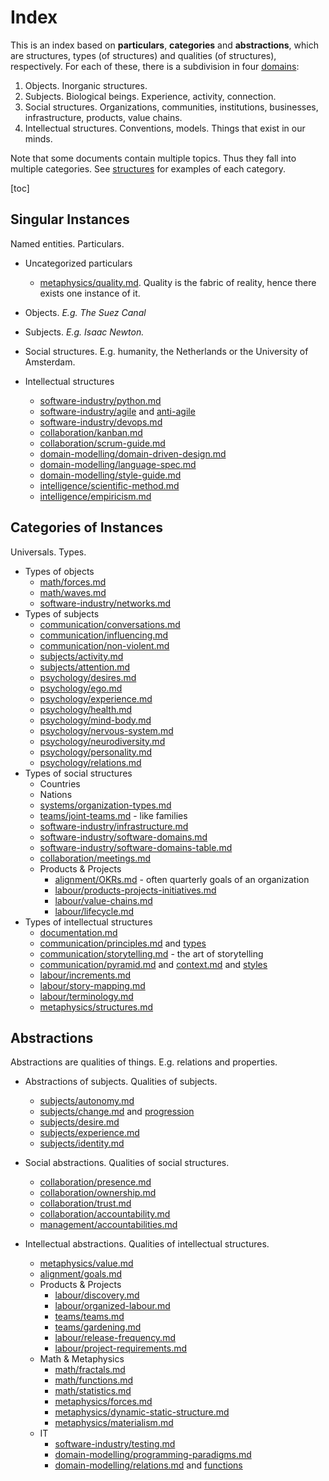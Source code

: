 # Index

This is an index based on **particulars**, **categories** and **abstractions**, which are structures, types (of structures) and qualities (of structures), respectively. For each of these, there is a subdivision in four [domains](metaphysics/domains.md):

1. Objects. Inorganic structures.
2. Subjects. Biological beings. Experience, activity, connection.
3. Social structures. Organizations, communities, institutions, businesses, infrastructure, products, value chains.
4. Intellectual structures. Conventions, models. Things that exist in our minds.

Note that some documents contain multiple topics. Thus they fall into multiple categories. See [structures](metaphysics/structures.md) for examples of each category.

[toc]

## Singular Instances

Named entities. Particulars.

- Uncategorized particulars
  - [metaphysics/quality.md](metaphysics/quality.md). Quality is the fabric of reality, hence there exists one instance of it.

- Objects. *E.g. The Suez Canal*
- Subjects. *E.g. Isaac Newton.*
- Social structures. E.g. humanity, the Netherlands or the University of Amsterdam.
- Intellectual structures
  - [software-industry/python.md](systems/organization-types.md)
  - [software-industry/agile](software-industry/agile.md) and [anti-agile](software-industry/anti-agile.md)
  - [software-industry/devops.md](software-industry/devops.md)
  - [collaboration/kanban.md](collaboration/kanban.md)
  - [collaboration/scrum-guide.md](collaboration/scrum-guide.md)
  - [domain-modelling/domain-driven-design.md](domain-modelling/domain-driven-design.md)
  - [domain-modelling/language-spec.md](domain-modelling/language-spec.md)
  - [domain-modelling/style-guide.md](domain-modelling/style-guide.md)
  - [intelligence/scientific-method.md](intelligence/scientific-method.md)
  - [intelligence/empiricism.md](intelligence/empiricism.md)

## Categories of Instances

Universals. Types.

- Types of objects
  - [math/forces.md](math/forces.md)
  - [math/waves.md](math/waves.md)
  - [software-industry/networks.md](software-industry/networks.md)
- Types of subjects
  - [communication/conversations.md](communication/conversations.md)
  - [communication/influencing.md](communication/influencing.md)
  - [communication/non-violent.md](communication/non-violent.md)
  - [subjects/activity.md](subjects/activity.md)
  - [subjects/attention.md](subjects/attention.md)
  - [psychology/desires.md](psychology/desires.md)
  - [psychology/ego.md](psychology/ego.md)
  - [psychology/experience.md](psychology/experience.md)
  - [psychology/health.md](psychology/health.md)
  - [psychology/mind-body.md](psychology/mind-body.md)
  - [psychology/nervous-system.md](psychology/nervous-system.md)
  - [psychology/neurodiversity.md](psychology/neurodiversity.md)
  - [psychology/personality.md](psychology/personality.md)
  - [psychology/relations.md](psychology/relations.md)
- Types of social structures
  - Countries
  - Nations
  - [systems/organization-types.md](systems/organization-types.md)
  - [teams/joint-teams.md](teams/joint-teams.md) - like families
  - [software-industry/infrastructure.md](software-industry/infrastructure.md)
  - [software-industry/software-domains.md](software-industry/software-domains.md)
  - [software-industry/software-domains-table.md]()
  - [collaboration/meetings.md](collaboration/meetings.md)
  - Products & Projects
    - [alignment/OKRs.md](alignment/OKRs.md) - often quarterly goals of an organization
    - [labour/products-projects-initiatives.md](labour/products-projects-initiatives.md)
    - [labour/value-chains.md](labour/value-chains.md)
    - [labour/lifecycle.md](labour/lifecycle.md)
- Types of intellectual structures
  - [documentation.md](documentation.md)
  - [communication/principles.md](communication/principles.md) and [types](communication/types.md)
  - [communication/storytelling.md](communication/storytelling.md) - the art of storytelling
  - [communication/pyramid.md](communication/pyramid.md) and [context.md](communication/context.md) and [styles](communication/styles.md)
  - [labour/increments.md](labour/increments.md)
  - [labour/story-mapping.md](labour/story-mapping.md)
  - [labour/terminology.md](labour/terminology.md)
  - [metaphysics/structures.md](metaphysics/structures.md)

## Abstractions

Abstractions are qualities of things. E.g. relations and properties.

- Abstractions of subjects. Qualities of subjects.
  - [subjects/autonomy.md](subjects/autonomy.md)
  - [subjects/change.md](subjects/change.md) and [progression](subjects/progression.md)
  - [subjects/desire.md](subjects/desire.md)
  - [subjects/experience.md](subjects/experience.md)
  - [subjects/identity.md](subjects/identity.md)
- Social abstractions. Qualities of social structures.
  - [collaboration/presence.md](collaboration/presence.md)
  - [collaboration/ownership.md](collaboration/ownership.md)
  - [collaboration/trust.md](collaboration/trust.md)
  - [collaboration/accountability.md](collaboration/accountability.md)
  - [management/accountabilities.md](management/accountabilities.md)
- Intellectual abstractions. Qualities of intellectual structures.

  - [metaphysics/value.md](metaphysics/value.md)
  - [alignment/goals.md](alignment/goals.md)
  - Products & Projects
    - [labour/discovery.md](labour/discovery.md)
    - [labour/organized-labour.md](labour/organized-labour.md)
    - [teams/teams.md](teams/teams.md)
    - [teams/gardening.md](teams/gardening.md)
    - [labour/release-frequency.md](labour/release-frequency.md)
    - [labour/project-requirements.md](labour/project-requirements.md)
  - Math & Metaphysics
    - [math/fractals.md](math/fractals.md)
    - [math/functions.md](math/functions.md)
    - [math/statistics.md](math/statistics.md)
    - [metaphysics/forces.md](metaphysics/forces.md)
    - [metaphysics/dynamic-static-structure.md](metaphysics/dynamic-static-structure.md)
    - [metaphysics/materialism.md](metaphysics/materialism.md)
  - IT
    - [software-industry/testing.md](software-industry/testing.md)
    - [domain-modelling/programming-paradigms.md](domain-modelling/programming-paradigms.md)
    - [domain-modelling/relations.md](domain-modelling/relations.md) and [functions](math/functions.md)

